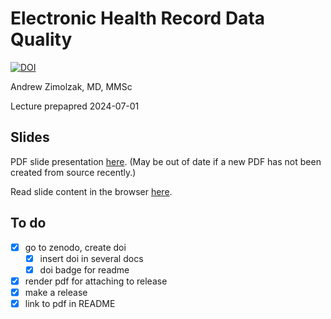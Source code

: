 # Electronic Health Record Data Quality

[![DOI](https://zenodo.org/badge/DOI/10.5281/zenodo.11393189.svg)](https://doi.org/10.5281/zenodo.11393189)

Andrew Zimolzak, MD, MMSc

Lecture prepapred 2024-07-01


## Slides

PDF slide presentation
[here](https://github.com/zimolzak/healthcare-data-quality/releases/download/v1.1/zimolzak-data-quality-2024-05.pdf).
(May be out of date if a new PDF has not been created from source recently.)

Read slide content in the browser
[here](https://github.com/zimolzak/healthcare-data-quality/blob/main/zimolzak-data-quality-2024-05.md).


## To do

- [x] go to zenodo, create doi
    - [x] insert doi in several docs
    - [x] doi badge for readme
- [x] render pdf for attaching to release
- [x] make a release
- [x] link to pdf in README
